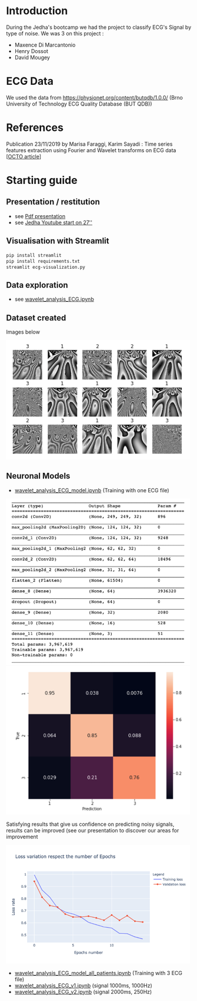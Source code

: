 # Introduction

During the Jedha's bootcamp we had the project to classify ECG's Signal by type of noise.
We was 3 on this project :

- Maxence Di Marcantonio
- Henry Dossot
- David Mougey

# ECG Data

We used the data from https://physionet.org/content/butqdb/1.0.0/
(Brno University of Technology ECG Quality Database (BUT QDB))


# References

Publication 23/11/2019 by Marisa Faraggi, Karim Sayadi : Time series features extraction using Fourier and Wavelet transforms on ECG data [[OCTO article](https://blog.octo.com/en/time-series-features-extraction-using-fourier-and-wavelet-transforms-on-ecg-data/)] 

# Starting guide

## Presentation / restitution

- see [Pdf presentation](./jedhateam.pdf)
- see [Jedha Youtube start on 27''](https://youtu.be/ufXkcudT7vE?t=1617)

## Visualisation with Streamlit

```
pip install streamlit
pip install requirements.txt 
streamlit ecg-visualization.py
```


## Data exploration

- see [wavelet_analysis_ECG.ipynb](./wavelet_analysis_ECG.ipynb)

## Dataset created

Images below


<img src="./imagedataset.png" width="500"/>

## Neuronal Models

- [wavelet_analysis_ECG_model.ipynb](./wavelet_analysis_ECG_model.ipynb) (Training with one ECG file)

<img src="./model.png" width="500"/>
<img src="./matrix.png" width="500"/>  

Satisfying results that give us confidence on predicting noisy signals, results can be improved (see our presentation to discover our areas for improvement  

<img src="./epochs.png" width="500"/>

- [wavelet_analysis_ECG_model_all_patients.ipynb](./wavelet_analysis_ECG_model_all_patients.ipynb)  (Training with 3 ECG file)
- [wavelet_analysis_ECG_v1.ipynb](./wavelet_analysis_ECG_v1.ipynb) (signal 1000ms, 1000Hz)
- [wavelet_analysis_ECG_v2.ipynb](./wavelet_analysis_ECG_v2.ipynb) (signal 2000ms, 250Hz)
